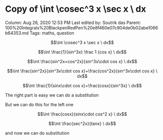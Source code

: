 # Copy of \int \cosec^3 x \sec x \ dx

Column: Aug 26, 2020 12:53 PM
Last edited by: Soutrik das
Parent: 100%20Integrals%20BlackpenRedPen%20e8f460e07c904de0b02abe1066b64353.md
Tags: maths, question

$$\int \cosec^3 x \sec x \ dx$$

$$\int \frac{1}{sin^3x} \frac 1 {cos x} \ dx$$

$$\int \frac{sin^2x+cos^2x}{sin^3x\cdot cos x} \ dx$$

$$\int \frac{sin^2x}{sin^3x\cdot cos x}+\frac{cos^2x}{sin^3x\cdot cos x} \ dx$$

$$\int \frac{1}{sinx\cdot cos x}+\frac{cosx}{sin^3x} \ dx$$

The right part is easy we can do a substitution

But we can do this for the left one

$$\int \frac{cosx}{sinx\cdot cos^2 x} \ dx$$

$$\int \frac{sec^2x}{tanx} \ dx$$

and now we can do substitution